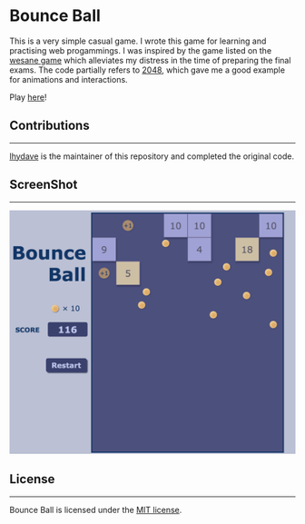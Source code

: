 # Bounce Ball

This is a very simple casual game. I wrote this game for learning and practising web progammings. I was inspired by the game listed on the [wesane game](http://www.wesane.com)  which alleviates my distress in the time of preparing the final exams. The code partially refers to [2048](https://github.com/gabrielecirulli/2048), which gave me a good example for animations and interactions.

Play [here](http://lhydave.github.io/BounceBall/)!

## Contributions

---

[lhydave](https://github.com/lhydave) is the maintainer of this repository and completed the original code.

## ScreenShot

---

![img](https://github.com/lhydave/BounceBall/blob/master/ScreenShot.jpg)

## License

---

Bounce Ball is licensed under the [MIT license](https://github.com/lhydave/BounceBall/blob/master/LICENSE).

